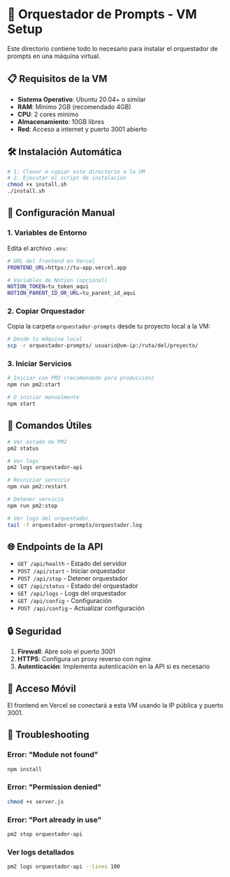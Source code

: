# 🚀 Orquestador de Prompts - VM Setup

Este directorio contiene todo lo necesario para instalar el orquestador de prompts en una máquina virtual.

## 📋 Requisitos de la VM

- **Sistema Operativo**: Ubuntu 20.04+ o similar
- **RAM**: Mínimo 2GB (recomendado 4GB)
- **CPU**: 2 cores mínimo
- **Almacenamiento**: 10GB libres
- **Red**: Acceso a internet y puerto 3001 abierto

## 🛠️ Instalación Automática

```bash
# 1. Clonar o copiar este directorio a la VM
# 2. Ejecutar el script de instalación
chmod +x install.sh
./install.sh
```

## 📝 Configuración Manual

### 1. Variables de Entorno

Edita el archivo `.env`:

```bash
# URL del frontend en Vercel
FRONTEND_URL=https://tu-app.vercel.app

# Variables de Notion (opcional)
NOTION_TOKEN=tu_token_aqui
NOTION_PARENT_ID_OR_URL=tu_parent_id_aqui
```

### 2. Copiar Orquestador

Copia la carpeta `orquestador-prompts` desde tu proyecto local a la VM:

```bash
# Desde tu máquina local
scp -r orquestador-prompts/ usuario@vm-ip:/ruta/del/proyecto/
```

### 3. Iniciar Servicios

```bash
# Iniciar con PM2 (recomendado para producción)
npm run pm2:start

# O iniciar manualmente
npm start
```

## 🔧 Comandos Útiles

```bash
# Ver estado de PM2
pm2 status

# Ver logs
pm2 logs orquestador-api

# Reiniciar servicio
npm run pm2:restart

# Detener servicio
npm run pm2:stop

# Ver logs del orquestador
tail -f orquestador-prompts/orquestador.log
```

## 🌐 Endpoints de la API

- `GET /api/health` - Estado del servidor
- `POST /api/start` - Iniciar orquestador
- `POST /api/stop` - Detener orquestador
- `GET /api/status` - Estado del orquestador
- `GET /api/logs` - Logs del orquestador
- `GET /api/config` - Configuración
- `POST /api/config` - Actualizar configuración

## 🔒 Seguridad

1. **Firewall**: Abre solo el puerto 3001
2. **HTTPS**: Configura un proxy reverso con nginx
3. **Autenticación**: Implementa autenticación en la API si es necesario

## 📱 Acceso Móvil

El frontend en Vercel se conectará a esta VM usando la IP pública y puerto 3001.

## 🐛 Troubleshooting

### Error: "Module not found"
```bash
npm install
```

### Error: "Permission denied"
```bash
chmod +x server.js
```

### Error: "Port already in use"
```bash
pm2 stop orquestador-api
```

### Ver logs detallados
```bash
pm2 logs orquestador-api --lines 100
```


